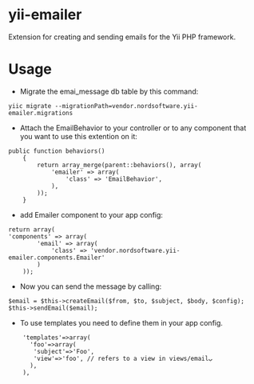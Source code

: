 yii-emailer
===========

Extension for creating and sending emails for the Yii PHP framework.


Usage
===========

- Migrate the emai_message db table by this command:
 
 ```yiic migrate --migrationPath=vendor.nordsoftware.yii-emailer.migrations```
- Attach the EmailBehavior to your controller or to any component that you want to use this extention on it:
```
public function behaviors()
    {
        return array_merge(parent::behaviors(), array(
            'emailer' => array(
                'class' => 'EmailBehavior',
            ),
        ));
    }
```
- add Emailer component to your app config:
```
return array(
'components' => array(
        'email' => array(
            'class' => 'vendor.nordsoftware.yii-emailer.components.Emailer'
        )
    ));
```
- Now you can send the message by calling:
```
$email = $this->createEmail($from, $to, $subject, $body, $config);
$this->sendEmail($email);
```
- To use templates you need to define them in your app config.
```
    'templates'=>array(
      'foo'=>array(
       'subject'=>'Foo',
       'view'=>'foo', // refers to a view in views/emailب
      ),
    ),
```
